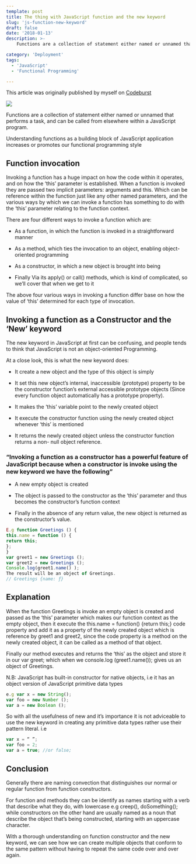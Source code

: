 ```yaml
---
template: post
title: The thing with JavaScript function and the new keyword
slug: 'js-function-new-keyword'
draft: false
date: '2018-01-13'
description: >-
    Functions are a collection of statement either named or unnamed that performs a task, and can be called from elsewhere within a JavaScript program

category: 'Deployment'
tags:
  - 'JavaScript'
  - 'Functional Programming'

---
```


This article was originally published by myself on [Codeburst](https://codeburst.io/the-thing-with-javascript-function-and-the-new-keyword-10dd0e3763e1)

![](https://res.cloudinary.com/chisom5/image/upload/v1618336882/function.jpg)

Functions are a collection of statement either named or unnamed that performs a task, and can be called from elsewhere within a JavaScript program.

Understanding functions as a building block of JavaScript application increases or promotes our functional programming style

## Function invocation

Invoking a function has a huge impact on how the code within it operates, and on how the ‘this’ parameter is established. When a function is invoked they are passed two implicit parameters: arguments and this. Which can be reference within the function just like any other named parameters, and the various ways by which we can invoke a function has something to do with the ‘this’ parameter relating to the function context.

There are four different ways to invoke a function which are:

- As a function, in which the function is invoked in a straightforward manner

- As a method, which ties the invocation to an object, enabling object-oriented programming

- As a constructor, in which a new object is brought into being

- Finally Via its apply() or call() methods, which is kind of complicated, so we’ll cover that when we get to it

The above four various ways in invoking a function differ base on how the value of ‘this’ determined for each type of invocation.

## Invoking a function as a Constructor and the ‘New’ keyword

The new keyword in JavaScript at first can be confusing, and people tends to think that JavaScript is not an object-oriented Programming.

At a close look, this is what the new keyword does:

- It create a new object and the type of this object is simply 

- It set this new object’s internal, inaccessible (prototype) property to be the constructor function’s external accessible prototype objects (Since every function object automatically has a prototype property).

- It makes the ‘this’ variable point to the newly created object

- It execute the constructor function using the newly created object whenever ‘this’ is mentioned

- It returns the newly created object unless the constructor function returns a non- null object reference.

### “Invoking a function as a constructor has a powerful feature of JavaScript because when a constructor is invoke using the new keyword we have the following”

- A new empty object is created

- The object is passed to the constructor as the ‘this’ parameter and thus becomes the constructor’s function context

- Finally in the absence of any return value, the new object is returned as the constructor’s value.

```js
E.g function Greetings () {
this.name = function () {
return this;
};
}
var greet1 = new Greetings ();
var greet2 = new Greetings ();
Console.log(greet1.name() );
The result will be an object of Greetings.
// Greetings {name: ƒ}

```
## Explanation

When the function Greetings is invoke an empty object is created and passed as the ‘this’ parameter which makes our function context as the empty object, then it execute the this.name = function() {return this;} code property and add it as a property of the newly created object which is reference by greet1 and greet2, since the code property is a method on the newly created object, it can be called as a method of that object.

Finally our method executes and returns the ‘this’ as the object and store it in our var greet; which when we console.log (greet1.name()); gives us an object of Greetings.

N.B: JavaScript has built-in constructor for native objects, i.e it has an object version of JavaScript primitive data types

```js
e.g var x = new String();
var foo = new Number ();
var a = new Boolean ();
```
So with all the usefulness of new and it’s importance it is not adviceable to use the new keyword in creating any primitive data types rather use their pattern literal. i.e

```js
var x = “ ”;
var foo = 2;
var a = true; //or false;
```

## Conclusion

Generally there are naming convection that distinguishes our normal or regular function from function constructors.

For function and methods they can be identify as names starting with a verb that describe what they do, with lowercase e.g creep(), doSomething(); while constructors on the other hand are usually named as a noun that describe the object that’s being constructed, starting with an uppercase character.

With a thorough understanding on function constructor and the new keyword, we can see how we can create multiple objects that conform to the same pattern without having to repeat the same code over and over again.
